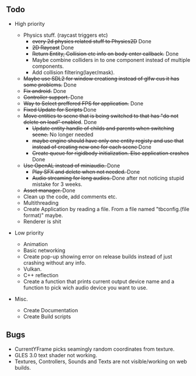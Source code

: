 Todo
----

- High priority
    - Physics stuff. (raycast triggers etc) 
        - <s>every 2d physics related stuff to Physics2D</s> Done
        - <s>2D Raycast</s> Done
        - <s>Return Entity, Collision etc info on body enter callback.</s> Done
        - Maybe combine colliders in to one component instead of multiple components.
        - Add collision filtering(layer/mask).
    - <s>Maybe use SDL2 for window creationg instead of glfw cus it has some problems.</s> Done
    - <s>Fix android.</s> Done
    - <s>Controller support. </s> Done
    - <s>Way to Select preffered FPS for application.</s> Done
    - <s>Fixed Update for Scripts </s> Done
    - <s>Move entities to scene that is being switched to that has "do not delete on load" enabled</s>. Done
        - <s>Update entity handle of childs and parents when switching scene.</s> No longer needed
        - <s>maybe engine should have only one entity registy and use that instead of creating new one for each scene </s> Done
        - <s>Create queue for rigidbody initialization. Else application crashes </s> Done
    - <s>Use OpenAL instead of miniaudio. </s> Done
        - <s>Play SFX and delete when not needed. </s> Done 
        - <s>Audio streaming for long audios. </s> Done after not noticing stupid mistake for 3 weeks.
    - <s>Asset manager. </s> Done
    - Clean up the code, add comments etc.
    - Multithreading
    - Create Application by reading a file. From a file named "tbconfig.(file format)" maybe.
    - Renderer is shit


- Low priority
    - Animation
    - Basic networking
    - Create pop-up showing error on release builds instead of just crashing without any info. 
    <!-- - tbpf (TabbyPrefabFormat) format and Prefab editor. (kinda like level editor that generates tbpf format)  -->
    <!--     - tbpf file will contain -->
    <!--         - entity prefabs(player, npc, level elemets etc.) -->
    <!--         - levels (basically compilation of prefabs) -->
    <!--     - individual prefabs and/or level can be spawned. preferably each app should hold 1 tbpf file which will hold everything. -->
    <!--     - encryption -->
    <!--     - this is probably should be in a different repo -->
    - Vulkan.
    - C++ reflection
    - Create a function that prints current output device name and a function to pick wich audio device you want to use.

- Misc.
    - Create Documentation
    - Create Build scripts

Bugs
----
- CurrentYFrame picks seamingly random coordinates from texture.
- GLES 3.0 text shader not working.
- Textures, Controllers, Sounds and Texts are not visible/working on web builds.
